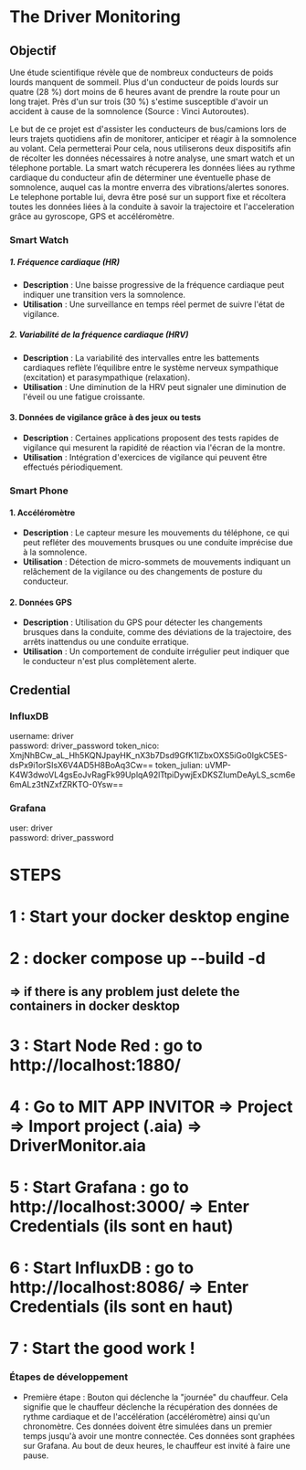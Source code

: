 # The Driver Monitoring

## Objectif

Une étude scientifique révèle que de nombreux conducteurs de poids lourds manquent de sommeil. Plus d'un conducteur de poids lourds sur quatre (28 %) dort moins de 6 heures avant de prendre la route pour un long trajet. Près d'un sur trois (30 %) s'estime susceptible d'avoir un accident à cause de la somnolence (Source : Vinci Autoroutes). 

Le but de ce projet est d'assister les conducteurs de bus/camions lors de leurs trajets quotidiens afin de monitorer, anticiper et réagir à la somnolence au volant. Cela permetterai Pour cela, nous utiliserons deux dispositifs afin de récolter les données nécessaires à notre analyse, une smart watch et un télephone portable. La smart watch récuperera les données liées au rythme cardiaque du conducteur afin de déterminer une éventuelle phase de somnolence, auquel cas la montre enverra des vibrations/alertes sonores. Le telephone portable lui, devra être posé sur un support fixe et récoltera toutes les données liées à la conduite à savoir la trajectoire et l'acceleration grâce au gyroscope, GPS et accéléromètre.

### Smart Watch

##### 1. Fréquence cardiaque (HR)

- **Description** : Une baisse progressive de la fréquence cardiaque peut indiquer une transition vers la somnolence.
- **Utilisation** : Une surveillance en temps réel permet de suivre l'état de vigilance.

##### 2. Variabilité de la fréquence cardiaque (HRV)

- **Description** : La variabilité des intervalles entre les battements cardiaques reflète l’équilibre entre le système nerveux sympathique (excitation) et parasympathique (relaxation).
- **Utilisation** : Une diminution de la HRV peut signaler une diminution de l'éveil ou une fatigue croissante.

#### 3. Données de vigilance grâce à des jeux ou tests

- **Description** : Certaines applications proposent des tests rapides de vigilance qui mesurent la rapidité de réaction via l'écran de la montre.
- **Utilisation** : Intégration d'exercices de vigilance qui peuvent être effectués périodiquement.


### Smart Phone

#### 1. Accéléromètre

- **Description** : Le capteur mesure les mouvements du téléphone, ce qui peut refléter des mouvements brusques ou une conduite imprécise due à la somnolence.
- **Utilisation** : Détection de micro-sommets de mouvements indiquant un relâchement de la vigilance ou des changements de posture du conducteur.

#### 2. Données GPS

- **Description** : Utilisation du GPS pour détecter les changements brusques dans la conduite, comme des déviations de la trajectoire, des arrêts inattendus ou une conduite erratique.
- **Utilisation** : Un comportement de conduite irrégulier peut indiquer que le conducteur n'est plus complètement alerte.

## Credential

### InfluxDB

username: driver   
password: driver_password
token_nico: XmjNhBCw_aL_Hh5KQNJpayHK_nX3b7Dsd9GfK1lZbxOXS5iGo0IgkC5ES-dsPx9i1orSIsX6V4AD5H8BoAq3Cw==
token_julian: uVMP-K4W3dwoVL4gsEoJvRagFk99UplqA92lTtpiDywjExDKSZIumDeAyLS_scm6e6mALz3tNZxfZRKTO-0Ysw==

### Grafana

user: driver  
password: driver_password


# STEPS 
# 1 : Start your docker desktop engine
# 2 : docker compose up --build -d  
## => if there is any problem just delete the containers in docker desktop
# 3 : Start Node Red : go to http://localhost:1880/
# 4 : Go to MIT APP INVITOR => Project => Import project (.aia) => DriverMonitor.aia
# 5 : Start Grafana : go to http://localhost:3000/ => Enter Credentials (ils sont en haut)
# 6 : Start InfluxDB : go to http://localhost:8086/ => Enter Credentials (ils sont en haut)
# 7 : Start the good work !
### Étapes de développement

- Première étape : Bouton qui déclenche la "journée" du chauffeur. Cela signifie que le chauffeur déclenche la récupération des données de rythme cardiaque et de l'accélération (accéléromètre) ainsi qu'un chronomètre. Ces données doivent être simulées dans un premier temps jusqu'à avoir une montre connectée. Ces données sont graphées sur Grafana. Au bout de deux heures, le chauffeur est invité à faire une pause.
